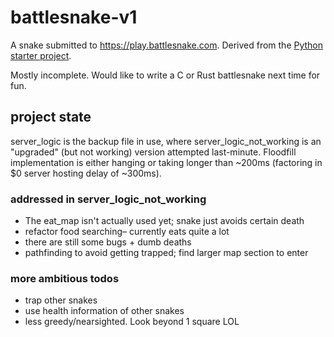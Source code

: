 # battlesnake-v1

A snake submitted to https://play.battlesnake.com. Derived from the [Python starter project](https://github.com/battlesnakeofficial/starter-snake-python).

Mostly incomplete. Would like to write a C or Rust battlesnake next time for fun.

## project state

server_logic is the backup file in use, where server_logic_not_working is an "upgraded" (but not working) version attempted last-minute. Floodfill implementation is either hanging or taking longer than ~200ms (factoring in $0 server hosting delay of ~300ms).

### addressed in server_logic_not_working
- The eat_map isn't actually used yet; snake just avoids certain death
- refactor food searching– currently eats quite a lot
- there are still some bugs + dumb deaths
- pathfinding to avoid getting trapped; find larger map section to enter

### more ambitious todos
- trap other snakes
- use health information of other snakes
- less greedy/nearsighted. Look beyond 1 square LOL